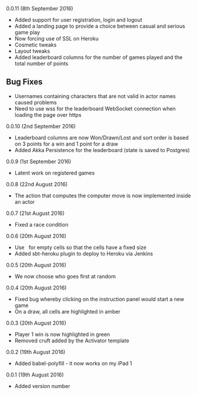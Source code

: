 0.0.11 (8th September 2016)

* Added support for user registration, login and logout
* Added a landing page to provide a choice between casual and serious game play
* Now forcing use of SSL on Heroku
* Cosmetic tweaks
* Layout tweaks
* Added leaderboard columns for the number of games played and the total number of points

## Bug Fixes

* Usernames containing characters that are not valid in actor names caused problems
* Need to use wss for the leaderboard WebSocket connection when loading the page over https

0.0.10 (2nd September 2016)

* Leaderboard columns are now Won/Drawn/Lost and sort order is based on 3 points for a win and 1 point for a draw
* Added Akka Persistence for the leaderboard (state is saved to Postgres)

0.0.9 (1st September 2016)

* Latent work on registered games

0.0.8 (22nd August 2016)

* The action that computes the computer move is now implemented inside an actor

0.0.7 (21st August 2016)

* Fixed a race condition

0.0.6 (20th August 2016)

* Use &nbsp; for empty cells so that the cells have a fixed size
* Added sbt-heroku plugin to deploy to Heroku via Jenkins

0.0.5 (20th August 2016)

* We now choose who goes first at random

0.0.4 (20th August 2016)

* Fixed bug whereby clicking on the instruction panel would start a new game
* On a draw, all cells are highlighted in amber

0.0.3 (20th August 2016)

* Player 1 win is now highlighted in green
* Removed cruft added by the Activator template

0.0.2 (19th August 2016)

* Added babel-polyfill - it now works on my iPad 1

0.0.1 (19th August 2016)

* Added version number
